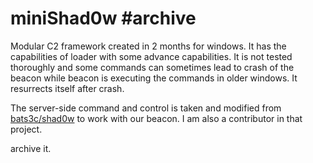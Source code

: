 # miniShad0w #archive
Modular C2 framework created in 2 months for windows.
It has the capabilities of loader with some advance capabilities. 
It is not tested thoroughly and some commands can sometimes lead to crash of the beacon while beacon is executing the commands in older windows.
It resurrects itself after crash. 

The server-side command and control is taken and modified from [bats3c/shad0w](https://github.com/bats3c/shad0w) to work with our beacon.
I am also a contributor in that project.

archive it.
